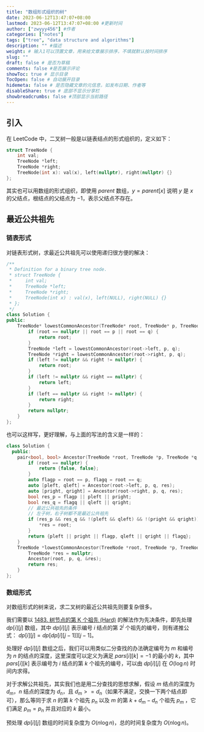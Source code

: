 ```yaml
---
title: "数组形式组织的树"
date: 2023-06-12T13:47:07+08:00
lastmod: 2023-06-12T13:47:07+08:00 #更新时间
author: ["zwyyy456"] #作者
categories: ["notes"]
tags: ["tree", "data structure and algorithms"]
description: "" #描述
weight: # 输入1可以顶置文章，用来给文章展示排序，不填就默认按时间排序
slug: ""
draft: false # 是否为草稿
comments: false #是否展示评论
showToc: true # 显示目录
TocOpen: false # 自动展开目录
hidemeta: false # 是否隐藏文章的元信息，如发布日期、作者等
disableShare: true # 底部不显示分享栏
showbreadcrumbs: false #顶部显示当前路径
---
```

## 引入

在 LeetCode 中，二叉树一般是以链表结点的形式组织的，定义如下：

```cpp
struct TreeNode {
    int val;
    TreeNode *left;
    TreeNode *right;
    TreeNode(int x): val(x), left(nullptr), right(nullptr) {}
};
```

其实也可以用数组的形式组织，即使用 $parent$ 数组，$y = parent[x]$ 说明 $y$ 是 $x$ 的父结点，根结点的父结点为 $-1$，表示父结点不存在。

## 最近公共祖先

### 链表形式

对链表形式树，求最近公共祖先可以使用递归很方便的解决：

```cpp
/**
 * Definition for a binary tree node.
 * struct TreeNode {
 *     int val;
 *     TreeNode *left;
 *     TreeNode *right;
 *     TreeNode(int x) : val(x), left(NULL), right(NULL) {}
 * };
 */
class Solution {
public:
    TreeNode* lowestCommonAncestor(TreeNode* root, TreeNode* p, TreeNode* q) {
        if (root == nullptr || root == p || root == q) {
            return root;
        }
        TreeNode *left = lowestCommonAncestor(root->left, p, q);
        TreeNode *right = lowestCommonAncestor(root->right, p, q);
        if (left != nullptr && right != nullptr) {
            return root;
        }
        if (left != nullptr && right == nullptr) {
            return left;
        }
        if (left == nullptr && right != nullptr) {
            return right;
        }
        return nullptr;
    }
};
```

也可以这样写，更好理解，与上面的写法的含义是一样的：

```cpp
class Solution {
  public:
    pair<bool, bool> Ancestor(TreeNode *root, TreeNode *p, TreeNode *q, TreeNode **res) {
        if (root == nullptr) {
            return {false, false};
        }
        auto flagp = root == p, flagq = root == q;
        auto [pleft, qleft] = Ancestor(root->left, p, q, res);
        auto [pright, qright] = Ancestor(root->right, p, q, res);
        bool res_p = flagp || pleft || pright;
        bool res_q = flagq || qleft || qright;
        // 最近公共祖先的条件
        // 左子树，右子树都不是最近公共祖先
        if (res_p && res_q && !(pleft && qleft) && !(pright && qright)) {
            *res = root;
        }
        return {pleft || pright || flagp, qleft || qright || flagq};
    }
    TreeNode *lowestCommonAncestor(TreeNode *root, TreeNode *p, TreeNode *q) {
        TreeNode *res = nullptr;
        Ancestor(root, p, q, &res);
        return res;
    }
};
```

### 数组形式
对数组形式的树来说，求二叉树的最近公共祖先则要复杂很多。

我们需要以 [1483. 树节点的第 K 个祖先 (Hard)](https://leetcode.cn/problems/kth-ancestor-of-a-tree-node/) 的解法作为先决条件，即先处理 $dp[i][j]$ 数组，其中 $dp[i][j]$ 表示编号 $i$ 结点的第 $2^j$ 个祖先的编号，则有递推公式：
$dp[i][j] = dp[dp[i][j - 1]][j - 1]$。

处理好 $dp[i][j]$ 数组之后，我们可以用类似二分查找的办法确定编号为 $m$ 和编号为 $n$ 的结点的深度，这里深度可以定义为满足 $pars[i][k] = -1$ 的最小的 $k$，其中 $pars[i][k]$ 表示编号为 $i$ 结点的第 $k$ 个祖先的编号，可以由 $dp[i][j]$ 在 $O(\log n)$ 时间内求得。

对于求解公共祖先，其实我们也是用二分查找的思想求解，假设 $m$ 结点的深度为 $d_m$，$n$ 结点的深度为 $d_n$，且 $d_m >= d_n$（如果不满足，交换一下两个结点即可），那么等同于求 $n$ 的第 $k$ 个祖先 $p_n$ 以及 $m$ 的第 $k + d_m - d_n$ 个祖先 $p_m$ ，它们满足 $p_m = p_n$ 并且对应的 $k$ 最小。

预处理 $dp[i][j]$ 数组的时间复杂度为 $O(n\log n)$，总的时间复杂度为 $O(n\log n)$。



